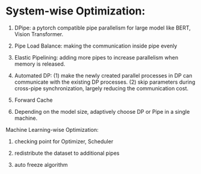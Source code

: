 # System-wise Optimization:

1. DPipe: a pytorch compatible pipe parallelism for large model like BERT, Vision Transformer.

2. Pipe Load Balance: making the communication inside pipe evenly

3. Elastic Pipelining: adding more pipes to increase parallelism when memory is released.

4. Automated DP:
(1) make the newly created parallel processes in DP can communicate with the existing DP processes.
(2) skip parameters during cross-pipe synchronization, largely reducing the communication cost.

5. Forward Cache

6. Depending on the model size, adaptively choose DP or Pipe in a single machine.

Machine Learning-wise Optimization:

1. checking point for Optimizer, Scheduler

2. redistribute the dataset to additional pipes

3. auto freeze algorithm